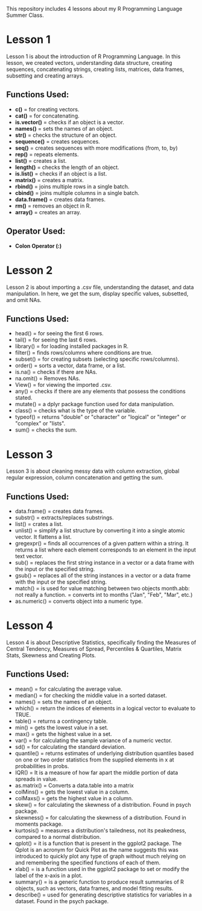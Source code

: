 This repository includes 4 lessons about my R Programming Language Summer Class.

# Lesson 1

Lesson 1 is about the introduction of R Programming Language. In this lesson, we created vectors, understanding data structure, creating sequences, concatenating strings, creating lists, matrices, data frames, subsetting and creating arrays.

## Functions Used:

- **c()** = for creating vectors.
- **cat()** = for concatenating.
- **is.vector()** = checks if an object is a vector.
- **names()** = sets the names of an object.
- **str()** = checks the structure of an object.
- **sequence()** = creates sequences.
- **seq()** = creates sequences with more modifications (from, to, by)
- **rep()** = repeats elements.
- **list()** = creates a list.
- **length()** = checks the length of an object.
- **is.list()** = checks if an object is a list.
- **matrix()** = creates a matrix.
- **rbind()** = joins multiple rows in a single batch.
- **cbind()** = joins multiple columns in a single batch.
- **data.frame()** = creates data frames.
- **rm()** = removes an object in R.
- **array()** = creates an array.

## Operator Used:
- **Colon Operator (:)**

# Lesson 2

Lesson 2 is about importing a .csv file, understanding the dataset, and data manipulation. In here, we get the sum, display specific values, subsetted, and omit NAs.

## Functions Used:

- head() = for seeing the first 6 rows.
- tail() = for seeing the last 6 rows.
- library() = for loading installed packages in R.
- filter() = finds rows/columns where conditions are true.
- subset() = for creating subsets (selecting specific rows/columns).
- order() = sorts a vector, data frame, or a list.
- is.na() = checks if there are NAs.
- na.omit() = Removes NAs.
- View() = for viewing the imported .csv.
- any() = checks if there are any elements that possess the conditions stated.
- mutate() = a dplyr package function used for data manipulation.
- class() = checks what is the type of the variable.
- typeof() = returns "double" or "character" or "logical" or "integer" or "complex" or "lists".
- sum() = checks the sum.

# Lesson 3

Lesson 3 is about cleaning messy data with column extraction, global regular expression, column concatenation and getting the sum.

## Functions Used:

- data.frame() = creates data frames.
- substr() = extracts/replaces substrings.
- list() = crates a list.
- unlist() = simplify a list structure by converting it into a single atomic vector. It flattens a list.
- gregexpr() = finds all occurrences of a given pattern within a string. It returns a list where each element corresponds to an element in the input text vector.
- sub() = replaces the first string instance in a vector or a data frame with the input or the specified string.
- gsub() = replaces all of the string instances in a vector or a data frame with the input or the specified string.
- match() = is used for value matching between two objects
month.abb: not really a function. = converts int to months ("Jan", "Feb", "Mar", etc.)
- as.numeric() = converts object into a numeric type.

# Lesson 4

Lesson 4 is about Descriptive Statistics, specifically finding the Measures of Central Tendency, Measures of Spread, Percentiles & Quartiles, Matrix Stats, Skewness and Creating Plots.

## Functions Used:

- mean() = for calculating the average value.
- median() = for checking the middle value in a sorted dataset.
- names() = sets the names of an object.
- which() = return the indices of elements in a logical vector to evaluate to TRUE.
- table() = returns a contingency table.
- min() = gets the lowest value in a set.
- max() = gets the highest value in a set.
- var() = for calculating the sample variance of a numeric vector.
- sd() = for calculating the standard deviation.
- quantile() = returns estimates of underlying distribution quantiles based on one or two order statistics from the supplied elements in x at probabilities in probs.
- IQR() = It is a measure of how far apart the middle portion of data spreads in value.
- as.matrix() = Converts a data.table into a matrix
- colMins() = gets the lowest value in a column.
- colMaxs() = gets the highest value in a column.
- skew() = for calculating the skewness of a distribution. Found in psych package.
- skewness() = for calculating the skewness of a distribution. Found in moments package.
- kurtosis() = measures a distribution's tailedness, not its peakedness, compared to a normal distribution.
- qplot() = it is a function that is present in the ggplot2 package. The Qplot is an acronym for Quick Plot as the name suggests this was introduced to quickly plot any type of graph without much relying on and remembering the specified functions of each of them.
- xlab() = is a function used in the ggplot2 package to set or modify the label of the x-axis in a plot.
- summary() = is a generic function to produce result summaries of R objects, such as vectors, data frames, and model fitting results.
- describe() = used for generating descriptive statistics for variables in a dataset. Found in the psych package.